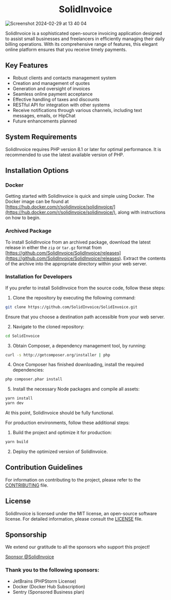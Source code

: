 <h1 align="center">SolidInvoice</h1>

![Screenshot 2024-02-29 at 13 40 04](https://github.com/SolidInvoice/SolidInvoice/assets/144858/6f45c11d-d73e-423e-be4a-30cdf2fe819d)

SolidInvoice is a sophisticated open-source invoicing application designed to assist small businesses and freelancers in efficiently managing their daily billing operations. With its comprehensive range of features, this elegant online platform ensures that you receive timely payments.

## Key Features

- Robust clients and contacts management system
- Creation and management of quotes
- Generation and oversight of invoices
- Seamless online payment acceptance
- Effective handling of taxes and discounts
- RESTful API for integration with other systems
- Receive notifications through various channels, including text messages, emails, or HipChat
- Future enhancements planned

## System Requirements

SolidInvoice requires PHP version 8.1 or later for optimal performance. It is recommended to use the latest available version of PHP.

## Installation Options

### Docker

Getting started with SolidInvoice is quick and simple using Docker. The Docker image can be found at [https://hub.docker.com/r/solidinvoice/solidinvoice/](https://hub.docker.com/r/solidinvoice/solidinvoice/), along with instructions on how to begin.

### Archived Package

To install SolidInvoice from an archived package, download the latest release in either the `zip` or `tar.gz` format from [https://github.com/SolidInvoice/SolidInvoice/releases](https://github.com/SolidInvoice/SolidInvoice/releases). Extract the contents of the archive into the appropriate directory within your web server.

### Installation for Developers

If you prefer to install SolidInvoice from the source code, follow these steps:

1. Clone the repository by executing the following command:
```bash
git clone https://github.com/SolidInvoice/SolidInvoice.git
```
Ensure that you choose a destination path accessible from your web server.

2. Navigate to the cloned repository:
```bash
cd SolidInvoice
```

3. Obtain Composer, a dependency management tool, by running:
```bash
curl -s http://getcomposer.org/installer | php
```

4. Once Composer has finished downloading, install the required dependencies:
```bash
php composer.phar install
```

5. Install the necessary Node packages and compile all assets:
```bash
yarn install
yarn dev
```

At this point, SolidInvoice should be fully functional.

For production environments, follow these additional steps:

1. Build the project and optimize it for production:
```bash
yarn build
```

2. Deploy the optimized version of SolidInvoice.

## Contribution Guidelines

For information on contributing to the project, please refer to the [CONTRIBUTING](CONTRIBUTING.md) file.

## License

SolidInvoice is licensed under the MIT license, an open-source software license. For detailed information, please consult the [LICENSE](LICENSE) file.

## Sponsorship

We extend our gratitude to all the sponsors who support this project!

<a class="btn" aria-label="Sponsor @SolidInvoice" href="https://github.com/sponsors/SolidInvoice?o=esc">
    <span>Sponsor @SolidInvoice</span>
</a>

### Thank you to the following sponsors:

* JetBrains (PHPStorm License)
* Docker (Docker Hub Subscription)
* Sentry (Sponsored Business plan)

[1]: http://getcomposer.org
